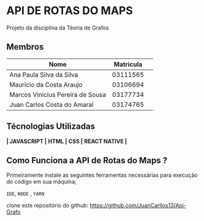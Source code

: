 # API DE ROTAS DO MAPS
Projeto da disciplina da Téoria de Grafos 
## Membros

|Nome|Matricula||
|--|--|--|
|Ana Paula Silva da Silva|03111565|
|Mauricio da Costa Araujo|03106694|
|Marcos Vinicius Pereira de Sousa|03177734|
|Juan Carlos Costa do Amaral|03174765|

## Técnologias Utilizadas

 **| JAVASCRIPT |** **HTML |** **CSS |** **REACT NATIVE |**



## Como Funciona a API de Rotas do Maps  ?

  Primeiramente instale as seguintes ferramentas necessárias para execução do código em sua máquina;

  
  ``IDE``, ``NODE`` , ``YARN``  

  clone este repositório do github: https://github.com/JuanCarllos13/Api-Grafo

 





  
